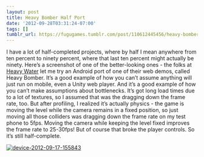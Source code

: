 ```yaml
---
layout: post
title: Heavy Bomber Half Port
date: '2012-09-28T03:31:24-07:00'
tags: []
tumblr_url: https://fugugames.tumblr.com/post/110612445456/heavy-bomber-half-port
---
```

I have a lot of half-completed projects, where by half I mean anywhere from ten percent to ninety percent, where that last ten percent might actually be ninety. Here’s a screenshot of one of the better-looking ones - the folks at [Heavy Water](http://heavyh2o.com/) let me try an Android port of one of their web demos, called Heavy Bomber. It’s a good example of how you can’t assume anything will just run on mobile, even a Unity web player. And it’s a good example of how you can’t make assumptions about bottlenecks. It’s got long load times due to a lot of textures, so I assumed that was the dragging down the frame rate, too. But after profiling, I realized it’s actually physics - the game is moving the level while the camera remains in a fixed position, so just moving all those colliders was dragging down the frame rate on my test phone to 5fps. Moving the camera while keeping the level fixed improves the frame rate to 25-30fps! But of course that broke the player controls. So it’s still half-complete.

[![](http://itshardtofondlepenguins.com/wp-content/uploads/2012/09/device-2012-09-17-155843.png "device-2012-09-17-155843")](http://itshardtofondlepenguins.com/wp-content/uploads/2012/09/device-2012-09-17-155843.png)


